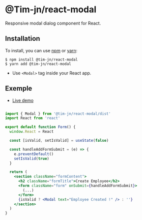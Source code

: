 # @Tim-jn/react-modal

Responsive modal dialog component for React.

## Installation

To install, you can use [npm](https://npmjs.org/) or [yarn](https://yarnpkg.com):

    $ npm install @tim-jn/react-modal
    $ yarn add @tim-jn/react-modal

  - Use `<Modal>` tag inside your React app.

## Exemple

  - [Live demo](https://wealthhealth.netlify.app/)

```jsx

import { Modal } from '@tim-jn/react-modal/dist'
import React from 'react'

export default function Form() {
  window.React = React

  const [isValid, setIsValid] = useState(false)

  const handleAddFormSubmit = (e) => {
    e.preventDefault()
    setIsValid(true)
  }

  return (
    <section className="formContent">
      <h2 className="formTitle">Create Employee</h2>
      <form className="form" onSubmit={handleAddFormSubmit}>
        (...)
      </form>
      {isValid ? <Modal text="Employee Created !" /> : ''}
    </section>
  )
}

```